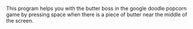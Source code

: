 This program helps you with the butter boss in the google doodle popcorn game by pressing space when there is a piece of butter near the middle of the screen.
